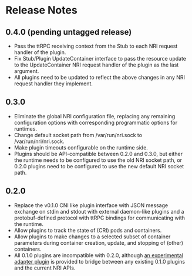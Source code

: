 # Release Notes

## 0.4.0 (pending untagged release)

- Pass the ttRPC receiving context from the Stub to each NRI request handler
of the plugin.
- Fix Stub/Plugin UpdateContainer interface to pass the resource update to
the UpdateContainer NRI request handler of the plugin as the last argument.
- All plugins need to be updated to reflect the above changes in any NRI
request handler they implement.

## 0.3.0

- Eliminate the global NRI configuration file, replacing any remaining
configuration options with corresponding programmatic options for runtimes.
- Change default socket path from /var/run/nri.sock to /var/run/nri/nri.sock.
- Make plugin timeouts configurable on the runtime side.
- Plugins should be API-compatible between 0.2.0 and 0.3.0, but either the
runtime needs to be configured to use the old NRI socket path, or 0.2.0 plugins
need to be configured to use the new default NRI socket path.

## 0.2.0

- Replace the v0.1.0 CNI like plugin interface with JSON message exchange on
stdin and stdout with external daemon-like plugins and a protobuf-defined
protocol with ttRPC bindings for communicating with the runtime.
- Allow plugins to track the state of (CRI) pods and containers.
- Allow plugins to make changes to a selected subset of container parameters
during container creation, update, and stopping of (other) containers.
- All 0.1.0 plugins are incompatible with 0.2.0, although
[an experimental adapter plugin](plugins/v010-adapter) is provided to bridge
between any existing 0.1.0 plugins and the current NRI APIs.
